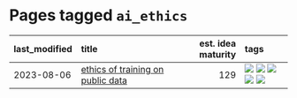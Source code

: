 # Pages tagged `ai_ethics`

|last_modified|title|est. idea maturity|tags
|:---|:---|---:|:---|
|2023-08-06|[ethics of training on public data](../ethics_of_public_data.md)|129|[![](https://img.shields.io/badge/tag-ai_ethics-76bb24)](../tags/ai_ethics.md) [![](https://img.shields.io/badge/tag-ethics-496a1)](../tags/ethics.md) [![](https://img.shields.io/badge/tag-fair_use-683f3)](../tags/fair_use.md) [![](https://img.shields.io/badge/tag-philosophy-96bcc)](../tags/philosophy.md) [![](https://img.shields.io/badge/tag-remix_culture-77485f)](../tags/remix_culture.md)|